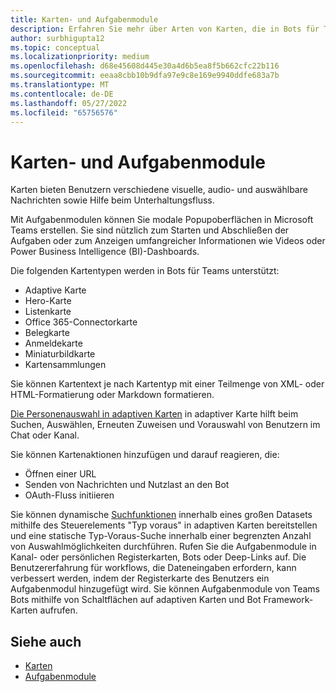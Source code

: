 ```yaml
---
title: Karten- und Aufgabenmodule
description: Erfahren Sie mehr über Arten von Karten, die in Bots für Teams unterstützt werden, z. B. adaptive Karten, Hero-Karte, Miniaturansichtskarte und vieles mehr. Erfahren Sie mehr über Kartenaktionen und das Aufrufen von Aufgabenmodulen in Kanälen, Bots oder Deep-Links.
author: surbhigupta12
ms.topic: conceptual
ms.localizationpriority: medium
ms.openlocfilehash: d68e45608d445e30a4d6b5ea8f5b662cfc22b116
ms.sourcegitcommit: eeaa8cbb10b9dfa97e9c8e169e9940ddfe683a7b
ms.translationtype: MT
ms.contentlocale: de-DE
ms.lasthandoff: 05/27/2022
ms.locfileid: "65756576"
---
```

# <a name="cards-and-task-modules"></a>Karten- und Aufgabenmodule

Karten bieten Benutzern verschiedene visuelle, audio- und auswählbare Nachrichten sowie Hilfe beim Unterhaltungsfluss.

Mit Aufgabenmodulen können Sie modale Popupoberflächen in Microsoft Teams erstellen. Sie sind nützlich zum Starten und Abschließen der Aufgaben oder zum Anzeigen umfangreicher Informationen wie Videos oder Power Business Intelligence (BI)-Dashboards.

Die folgenden Kartentypen werden in Bots für Teams unterstützt:

* Adaptive Karte
* Hero-Karte
* Listenkarte
* Office 365-Connectorkarte
* Belegkarte
* Anmeldekarte
* Miniaturbildkarte
* Kartensammlungen

Sie können Kartentext je nach Kartentyp mit einer Teilmenge von XML- oder HTML-Formatierung oder Markdown formatieren.

[Die Personenauswahl in adaptiven Karten](cards/people-picker.md) in adaptiver Karte hilft beim Suchen, Auswählen, Erneuten Zuweisen und Vorauswahl von Benutzern im Chat oder Kanal.

Sie können Kartenaktionen hinzufügen und darauf reagieren, die:

* Öffnen einer URL
* Senden von Nachrichten und Nutzlast an den Bot
* OAuth-Fluss initiieren

Sie können dynamische [Suchfunktionen](~/task-modules-and-cards/cards/dynamic-search.md) innerhalb eines großen Datasets mithilfe des Steuerelements "Typ voraus" in adaptiven Karten bereitstellen und eine statische Typ-Voraus-Suche innerhalb einer begrenzten Anzahl von Auswahlmöglichkeiten durchführen. Rufen Sie die Aufgabenmodule in Kanal- oder persönlichen Registerkarten, Bots oder Deep-Links auf. Die Benutzererfahrung für workflows, die Dateneingaben erfordern, kann verbessert werden, indem der Registerkarte des Benutzers ein Aufgabenmodul hinzugefügt wird. Sie können Aufgabenmodule von Teams Bots mithilfe von Schaltflächen auf adaptiven Karten und Bot Framework-Karten aufrufen.

## <a name="see-also"></a>Siehe auch

* [Karten](~/task-modules-and-cards/what-are-cards.md)
* [Aufgabenmodule](~/task-modules-and-cards/what-are-task-modules.md)
